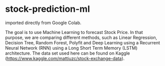 # stock-prediction-ml

imported directly from Google Colab.

The goal is to use Machine Learning to forecast Stock Price. In that purpose, we are comparing different methods, such as Linear Regression, Decision Tree, Random Forest, Polyfit and Deep Learning using a Recurrent Neural Network (RNN) using a Long Short Term Memory (LSTM) architecture.
The data set used here can be found on Kaggle (https://www.kaggle.com/mattiuzc/stock-exchange-data).

